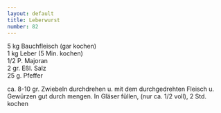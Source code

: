```yaml
---
layout: default
title: Leberwurst
number: 82
---
```


5 kg Bauchfleisch (gar kochen)  
1 kg Leber (5 Min. kochen)  
1/2 P. Majoran  
2 gr. Eßl. Salz  
25 g. Pfeffer

ca. 8-10 gr. Zwiebeln durchdrehen u. mit dem durchgedrehten Fleisch u. Gewürzen gut durch mengen.
In Gläser füllen, (nur ca. 1/2 voll), 2 Std. kochen
